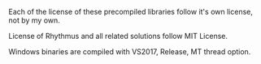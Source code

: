 Each of the license of these precompiled libraries follow it's own license, not by my own.

License of Rhythmus and all related solutions follow MIT License.

Windows binaries are compiled with VS2017, Release, MT thread option.